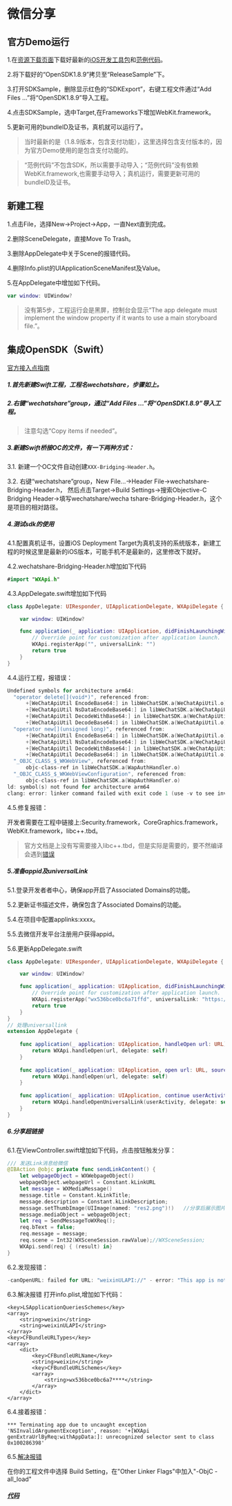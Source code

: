 # 微信分享

## 官方Demo运行

1.在[资源下载页面](https://developers.weixin.qq.com/doc/oplatform/Downloads/iOS_Resource.html)下载好最新的[iOS开发工具包](https://res.wx.qq.com/op_res/_Q5kJ9eIC1z-APXT9YPj2uWc-8esYianDXmZnbU7nFSxL_YmuvcoREglWUsrwLInpC6oj7QQB7DhLiZnlcfpGg)和[范例代码](https://res.wx.qq.com/op_res/bud8ZUIdD-ay-tp773CkmKDdblXObskuY3kV-VRM_zjGSTHi5dI0DwNduRqIehjz)。

2.将下载好的“OpenSDK1.8.9”拷贝至“ReleaseSample”下。

3.打开SDKSample，删除显示红色的“SDKExport”，右键工程文件通过“Add Files ...”将“OpenSDK1.8.9”导入工程。

4.点击SDKSample，选中Target,在Frameworks下增加WebKit.framework。

5.更新可用的bundleID及证书，真机就可以运行了。

>当时最新的是（1.8.9版本，包含支付功能），这里选择包含支付版本的，因为官方Demo使用的是包含支付功能的。

>“范例代码”不包含SDK，所以需要手动导入；“范例代码”没有依赖WebKit.framework,也需要手动导入；真机运行，需要更新可用的bundleID及证书。

## 新建工程

1.点击File，选择New->Project->App，一直Next直到完成。

2.删除SceneDelegate，直接Move To Trash。

3.删除AppDelegate中关于Scene的报错代码。

4.删除Info.plist的UIApplicationSceneManifest及Value。

5.在AppDelegate中增加如下代码。
```swift
var window: UIWindow?
```
>没有第5步，工程运行会是黑屏，控制台会显示“The app delegate must implement the window property if it wants to use a main storyboard file.”。

## 集成OpenSDK（Swift）

[官方接入点指南](https://developers.weixin.qq.com/doc/oplatform/`Mobile_App/Access_Guide/iOS.html)

##### 1.首先新建Swift工程，工程名wechatshare，步骤如上。

##### 2.右键“wechatshare”group，通过“Add Files ...”将“OpenSDK1.8.9”导入工程。

>注意勾选“Copy items if needed”。

##### 3.新建Swift桥接OC的文件，有一下两种方式：

3.1. 新建一个OC文件自动创建`XXX-Bridging-Header.h`。

3.2. 右键“wechatshare”group，New File...->Header File->wechatshare-Bridging-Header.h，
然后点击Target->Build Settings->搜索Objective-C Bridging Header->填写wechatshare/wecha
tshare-Bridging-Header.h，这个是项目的相对路径。

##### 4.测试sdk的使用

4.1.配置真机证书，设置iOS Deployment Target为真机支持的系统版本，新建工程的时候这里是最新的iOS版本，可能手机不是最新的，这里修改下就好。

4.2.wechatshare-Bridging-Header.h增加如下代码
```swift
#import "WXApi.h"
```

4.3.AppDelegate.swift增加如下代码
```swift
class AppDelegate: UIResponder, UIApplicationDelegate, WXApiDelegate {

    var window: UIWindow?

    func application(_ application: UIApplication, didFinishLaunchingWithOptions launchOptions: [UIApplication.LaunchOptionsKey: Any]?) -> Bool {
        // Override point for customization after application launch.
        WXApi.registerApp("", universalLink: "")
        return true
    }
}
```

4.4.运行工程，报错误：
```c
Undefined symbols for architecture arm64:
  "operator delete[](void*)", referenced from:
      +[WeChatApiUtil EncodeBase64:] in libWeChatSDK.a(WeChatApiUtil.o)
      +[WeChatApiUtil NsDataEncodeBase64:] in libWeChatSDK.a(WeChatApiUtil.o)
      +[WeChatApiUtil DecodeWithBase64:] in libWeChatSDK.a(WeChatApiUtil.o)
      +[WeChatApiUtil DecodeBase64:] in libWeChatSDK.a(WeChatApiUtil.o)
  "operator new[](unsigned long)", referenced from:
      +[WeChatApiUtil EncodeBase64:] in libWeChatSDK.a(WeChatApiUtil.o)
      +[WeChatApiUtil NsDataEncodeBase64:] in libWeChatSDK.a(WeChatApiUtil.o)
      +[WeChatApiUtil DecodeWithBase64:] in libWeChatSDK.a(WeChatApiUtil.o)
      +[WeChatApiUtil DecodeBase64:] in libWeChatSDK.a(WeChatApiUtil.o)
  "_OBJC_CLASS_$_WKWebView", referenced from:
      objc-class-ref in libWeChatSDK.a(WapAuthHandler.o)
  "_OBJC_CLASS_$_WKWebViewConfiguration", referenced from:
      objc-class-ref in libWeChatSDK.a(WapAuthHandler.o)
ld: symbol(s) not found for architecture arm64
clang: error: linker command failed with exit code 1 (use -v to see invocation)
```

4.5.修复报错：

开发者需要在工程中链接上:Security.framework，CoreGraphics.framework，WebKit.framework，libc++.tbd。

>官方文档是上没有写需要接入libc++.tbd，但是实际是需要的，要不然编译会遇到[错误](https://blog.csdn.net/Tudouyang/article/details/44306033)

##### 5.准备appid及universalLink

5.1.登录开发者者中心，确保app开启了Associated Domains的功能。

5.2.更新证书描述文件，确保包含了Associated Domains的功能。

5.4.在项目中配置applinks:xxxx。

5.5.去微信开发平台注册用户获得appid。

5.6.更新AppDelegate.swift
```swift
class AppDelegate: UIResponder, UIApplicationDelegate, WXApiDelegate {

    var window: UIWindow?

    func application(_ application: UIApplication, didFinishLaunchingWithOptions launchOptions: [UIApplication.LaunchOptionsKey: Any]?) -> Bool {
        // Override point for customization after application launch.
        WXApi.registerApp("wx536bce0bc6a71ffd", universalLink: "https://huya.gq/demo.html")
        return true
    }
}
// 处理universallink
extension AppDelegate {
    
    func application(_ application: UIApplication, handleOpen url: URL) -> Bool {
        return WXApi.handleOpen(url, delegate: self)
    }
    
    func application(_ application: UIApplication, open url: URL, sourceApplication: String?, annotation: Any) -> Bool {
        return WXApi.handleOpen(url, delegate: self)
    }
    
    func application(_ application: UIApplication, continue userActivity: NSUserActivity, restorationHandler: @escaping ([UIUserActivityRestoring]?) -> Void) -> Bool {
        return WXApi.handleOpenUniversalLink(userActivity, delegate: self)
    }
}
```

##### 6.分享超链接

6.1.在ViewController.swift增加如下代码，点击按钮触发分享：
```swift
/// 发送Link消息给微信
@IBAction @objc private func sendLinkContent() {
    let webpageObject = WXWebpageObject()
    webpageObject.webpageUrl = Constant.kLinkURL
    let message = WXMediaMessage()
    message.title = Constant.kLinkTitle;
    message.description = Constant.kLinkDescription;
    message.setThumbImage(UIImage(named: "res2.png")!)   //分享后展示图片，没有就显示大大的问号图片。
    message.mediaObject = webpageObject;
    let req = SendMessageToWXReq();
    req.bText = false;
    req.message = message;
    req.scene = Int32(WXSceneSession.rawValue);//WXSceneSession;
    WXApi.send(req) { (result) in}
}
```
6.2.发现报错：
```c
-canOpenURL: failed for URL: "weixinULAPI://" - error: "This app is not allowed to query for scheme weixinulapi"
```
6.3.解决报错
打开info.plist,增加如下代码：
```
<key>LSApplicationQueriesSchemes</key>
<array>
	<string>weixin</string>
	<string>weixinULAPI</string>
</array>
<key>CFBundleURLTypes</key>
<array>
    <dict>
        <key>CFBundleURLName</key>
        <string>weixin</string>
        <key>CFBundleURLSchemes</key>
        <array>
            <string>wx536bce0bc6a7****</string>
        </array>
    </dict>
</array>
```
6.4.接着报错：
```
*** Terminating app due to uncaught exception 'NSInvalidArgumentException', reason: '+[WXApi genExtraUrlByReq:withAppData:]: unrecognized selector sent to class 0x100286398'
```
6.5.[解决报错](https://www.jianshu.com/p/d2529fbecda2)

在你的工程文件中选择 Build Setting，在"Other Linker Flags"中加入"-ObjC -all_load"

##### [代码](https://gitee.com/chenchangqing/wechatshare)

